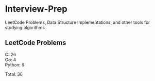 # Interview-Prep
LeetCode Problems, Data Structure Implementations, and other tools for studying algorithms

## LeetCode Problems
C:      26<br/>
Go:     4<br/>
Python: 6<br/>

Total:  36
